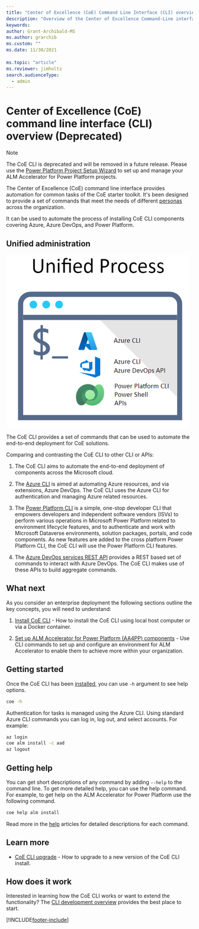 ```yaml
---
title: "Center of Excellence (CoE) Command Line Interface (CLI) overview (Deprecated)"
description: "Overview of the Center of Excellence Command-Line interface and how it automates the setup and administrator of common tasks"
keywords: 
author: Grant-Archibald-MS
ms.author: grarchib
ms.custom: ""
ms.date: 11/30/2021

ms.topic: "article"
ms.reviewer: jimholtz
search.audienceType: 
  - admin
---
```


# Center of Excellence (CoE) command line interface (CLI) overview (Deprecated)

> [!NOTE]
> The CoE CLI is deprecated and will be removed in a future release. Please use the [Power Platform Project Setup Wizard](../../alm-accelerator/setup-admin-tasks.md) to set up and manage your ALM Accelerator for Power Platform projects.

The Center of Excellence (CoE) command line interface provides automation for common tasks of the CoE starter toolkit. It's been designed to provide a set of commands that meet the needs of different [personas](./alm/personas.md) across the organization.

It can be used to automate the process of installing CoE CLI components covering Azure, Azure DevOps, and Power Platform.

## Unified administration

![CLI Unified Process](./media/cli-unified-process.png)

The CoE CLI provides a set of commands that can be used to automate the end-to-end deployment for CoE solutions.

Comparing and contrasting the CoE CLI to other CLI or APIs:

1. The CoE CLI aims to automate the end-to-end deployment of components across the Microsoft cloud.

1. The [Azure CLI](/cli/azure/) is aimed at automating Azure resources, and via extensions, Azure DevOps. The CoE CLI uses the Azure CLI for authentication and managing Azure related resources.

1. The [Power Platform CLI](/powerapps/developer/data-platform/powerapps-cli) is a simple, one-stop developer CLI that empowers developers and independent software vendors (ISVs) to perform various operations in Microsoft Power Platform related to environment lifecycle features, and to authenticate and work with Microsoft Dataverse environments, solution packages, portals, and code components. As new features are added to the cross platform Power Platform CLI, the CoE CLI will use the Power Platform CLI features.

1. The [Azure DevOps services REST API](/rest/api/azure/devops/) provides a REST based set of commands to interact with Azure DevOps. The CoE CLI makes use of these APIs to build aggregate commands.

## What next

As you consider an enterprise deployment the following sections outline the key concepts, you will need to understand:

1. [Install CoE CLI](./install.md) - How to install the CoE CLI using local host computer or via a Docker container.

1. [Set up ALM Accelerator for Power Platform (AA4PP) components](./alm/overview.md) - Use CLI commands to set up and configure an environment for ALM Accelerator to enable them to achieve more within your organization.

## Getting started

Once the CoE CLI has been [installed](./install.md), you can use `-h` argument to see help options.

   ```bash
   coe -h
   ```

Authentication for tasks is managed using the Azure CLI. Using standard Azure CLI commands you can log in, log out, and select accounts. For example:

   ```bash
   az login
   coe alm install -c aad
   az logout
   ```

## Getting help

You can get short descriptions of any command by adding `--help` to the command line. To get more detailed help, you can use the help command. For example, to get help on the ALM Accelerator for Power Platform use the following command.

   ```bash
   coe help alm install
   ```

Read more in the [help](https://aka.ms/coe-cli/help/overview) articles for detailed descriptions for each command.

## Learn more

- [CoE CLI upgrade](./upgrade.md) - How to upgrade to a new version of the CoE CLI install.

## How does it work

Interested in learning how the CoE CLI works or want to extend the functionality? The [CLI development overview](./cli-development/overview.md) provides the best place to start.

[!INCLUDE[footer-include](../../../includes/footer-banner.md)]
